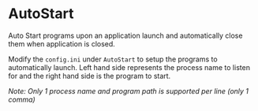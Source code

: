# AutoStart
Auto Start programs upon an application launch and automatically close them when application is closed.

Modify the `config.ini` under `AutoStart` to setup the programs to automatically launch.
Left hand side represents the process name to listen for and the right hand side is the program to start.

*Note: Only 1 process name and program path is supported per line (only 1 comma)*
